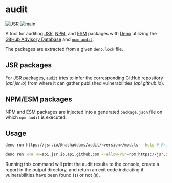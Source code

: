 # audit

[![JSR](https://jsr.io/badges/@nashaddams/audit)](https://jsr.io/@nashaddams/audit)
[![main](https://github.com/nashaddams/audit/actions/workflows/tests.yml/badge.svg)](https://github.com/nashaddams/audit/actions)

A tool for auditing [JSR](https://jsr.io/), [NPM](https://www.npmjs.com/), and
[ESM](https://esm.sh/) packages with [Deno](https://deno.com/) utilizing the
[GitHub Advisory Database](https://github.com/advisories) and
[`npm audit`](https://docs.npmjs.com/cli/commands/npm-audit).

The packages are extracted from a given `deno.lock` file.

## JSR packages

For JSR packages, `audit` tries to infer the corresponding GitHub repository
(_api.jsr.io_) from where it can gather published vulnerabilities
(_api.github.io_).

## NPM/ESM packages

NPM and ESM packages are injected into a generated `package.json` file on which
`npm audit` is executed.

## Usage

```sh
deno run https://jsr.io/@nashaddams/audit/<version>/mod.ts --help # Print options

deno run -RW -N=api.jsr.io,api.github.com --allow-run=npm https://jsr.io/@nashaddams/audit/<version>/mod.ts
```

Running this command will print the audit results to the console, create a
report in the output directory, and return an exit code indicating if
vulnerabilities have been found (`1`) or not (`0`).

